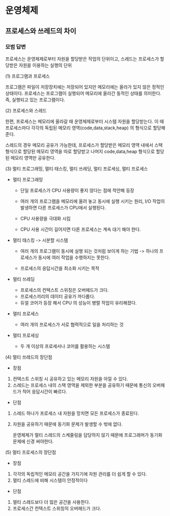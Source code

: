 # 운영체제
## 프로세스와 쓰레드의 차이

### 모범 답변
프로세스는 운영체제로부터 자원을 할당받은 작업의 단위이고,
스레드는 프로세스가 할당받은 자원을 이용하는 실행의 단위


(1) 프로그램과 프로세스

프로그램은 파일이 저장장치에는 저장되어 있지만 메모리에는 올라가 있지 않은 정적인 상태이다.
프로세스는 프로그램이 실행되어 메모리에 올라간 동적인 상태를 의미한다. 즉, 실행되고 있는 프로그램이다.

(2) 프로세스와 스레드

한편, 프로세스는 메모리에 올라갈 때 운영체제로부터 시스템 자원을 할당받는다. 이 때 프로세스마다 각각의 독립된 메모리 영역(code,data,stack,heap) 의
형식으로 할당해준다.

스레드의 경우 메모리 공유가 가능한데, 프로세스가 할당받은 메모리 영역 내에서 스택 형식으로 할당된 메모리 영역을 따로 할당받고 나머지 code,data,heap 형식으로 할당된 메모리 영역만 공유한다.

(3) 멀티 프로그래밍, 멀티 태스킹, 멀티 쓰레딩, 멀티 프로세싱, 멀티 프로세스
* 멀티 프로그래밍

    * 단일 프로세스가 CPU 사용량이 좋지 않다는 점에 착안해 등장
    
    * 여러 개의 프로그램을 메모리에 올려 놓고 동시에 실행 시키는 원리, I/O 작업이 발생하면 다른 프로세스가 CPU에서 실행된다.
    
    * CPU 사용량을 극대화 시킴
    
    * CPU 사용 시간이 길어지면 다른 프로세스는 계속 대기 해야 한다.

*  멀티 태스킹 -> 시분할 시스템
   * 여러 개의 프로그램이 동시에 실행 되는 것처럼 보이게 하는 기법 -> 하나의 프로세스가 동시에 여러 작업을 수행하지는 못한다.

   * 프로세스의 응답시간을 최소화 시키는 목적

* 멀티 쓰레딩
    * 프로세스의 컨텍스트 스위칭은 오버헤드가 크다.
    * 프로세스끼리의 데이터 공유가 까다롭다.
    * 듀얼 코어가 등장 해서 CPU 의 성능이 병렬 작업이 유리해졌다.

* 멀티 프로세스
  * 여러 개의 프로세스가 서로 협력적으로 일을 처리하는 것
* 멀티 프로세싱
  * 두 개 이상의 프로세서나 코어를 활용하는 시스템


(4) 멀티 쓰레드의 장단점
* 장점
1. 컨텍스트 스위칭 시 공유하고 있는 메모리 자원을 아낄 수 있다.
2. 스레드는 프로세스 내의 스택 영역을 제외한 부분을 공유하기 때문에 통신의 오버헤드가 적어 응답시간이 빠르다.

* 단점
1. 스레드 하나가 프로세스 내 자원을 망치면 모든 프로세스가 종료된다.
2. 자원을 공유하기 때문에 동기화 문제가 발생할 수 밖에 없다.

    운영체제가 멀티 스레드의 스케줄링을 담당하지 않기 때문에 프로그래머가 동기화 문제에 신경 써야한다.

(5) 멀티 프로세스의 장단점
* 장점
1. 각각의 독립적인 메모리 공간을 가지기에 자원 관리를 더 쉽게 할 수 있다.
2. 멀티 스레드에 비해 시스템이 안정적이다

* 단점
1. 멀티 스레드보다 더 많은 공간을 사용한다.
2. 프로세스간 컨텍스트 스위칭의 오버헤드가 크다.
